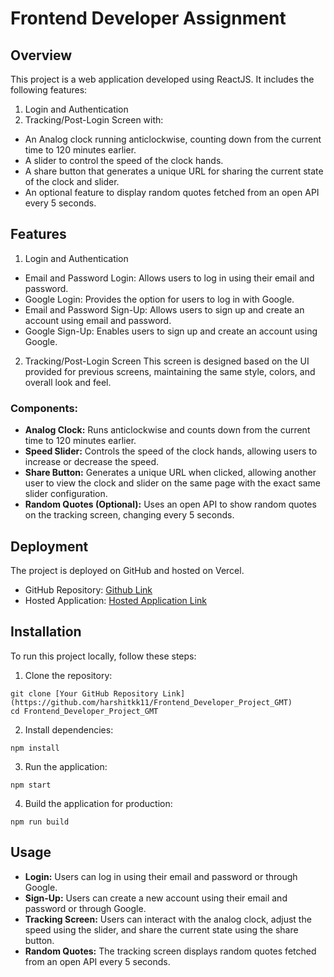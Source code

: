 # Frontend Developer Assignment

## Overview
This project is a web application developed using ReactJS. It includes the following features:

1. Login and Authentication
2. Tracking/Post-Login Screen with:
- An Analog clock running anticlockwise, counting down from the current time to 120 minutes earlier.
- A slider to control the speed of the clock hands.
- A share button that generates a unique URL for sharing the current state of the clock and slider.
- An optional feature to display random quotes fetched from an open API every 5 seconds.

## Features
1. Login and Authentication
- Email and Password Login: Allows users to log in using their email and password.
- Google Login: Provides the option for users to log in with Google.
- Email and Password Sign-Up: Allows users to sign up and create an account using email and password.
- Google Sign-Up: Enables users to sign up and create an account using Google.
2. Tracking/Post-Login Screen
This screen is designed based on the UI provided for previous screens, maintaining the same style, colors, and overall look and feel.

### Components:
- **Analog Clock:**
Runs anticlockwise and counts down from the current time to 120 minutes earlier.
- **Speed Slider:**
Controls the speed of the clock hands, allowing users to increase or decrease the speed.
- **Share Button:**
Generates a unique URL when clicked, allowing another user to view the clock and slider on the same page with the exact same slider configuration.
- **Random Quotes (Optional):**
Uses an open API to show random quotes on the tracking screen, changing every 5 seconds.

## Deployment
The project is deployed on GitHub and hosted on Vercel.

- GitHub Repository: [Github Link](https://github.com/harshitkk11/Frontend_Developer_Project_GMT)
- Hosted Application: [Hosted Application Link](https://gmt-assignment.vercel.app/)

## Installation
To run this project locally, follow these steps:

1. Clone the repository:
```
git clone [Your GitHub Repository Link](https://github.com/harshitkk11/Frontend_Developer_Project_GMT)
cd Frontend_Developer_Project_GMT
```

2. Install dependencies:
```
npm install
```

3. Run the application:
```
npm start
```

4. Build the application for production:
```
npm run build
```

## Usage
- **Login:** Users can log in using their email and password or through Google.
- **Sign-Up:** Users can create a new account using their email and password or through Google.
- **Tracking Screen:** Users can interact with the analog clock, adjust the speed using the slider, and share the current state using the share button.
- **Random Quotes:** The tracking screen displays random quotes fetched from an open API every 5 seconds.

